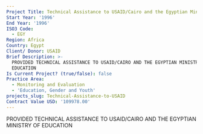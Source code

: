 ```yaml
---
Project Title: Technical Assistance to USAID/Cairo and the Egyptian Ministry of Education
Start Year: '1996'
End Year: '1996'
ISO3 Code:
  - EGY
Region: Africa
Country: Egypt
Client/ Donor: USAID
Brief Description: >-
  PROVIDED TECHNICAL ASSISTANCE TO USAID/CAIRO AND THE EGYPTIAN MINISTRY OF
  EDUCATION
Is Current Project? (true/false): false
Practice Area:
  - Monitoring and Evaluation
  - 'Education, Gender and Youth'
projects_slug: Technical-Assistance-to-USAID
Contract Value USD: '109978.00'
---
```

PROVIDED TECHNICAL ASSISTANCE TO USAID/CAIRO AND THE EGYPTIAN MINISTRY OF EDUCATION